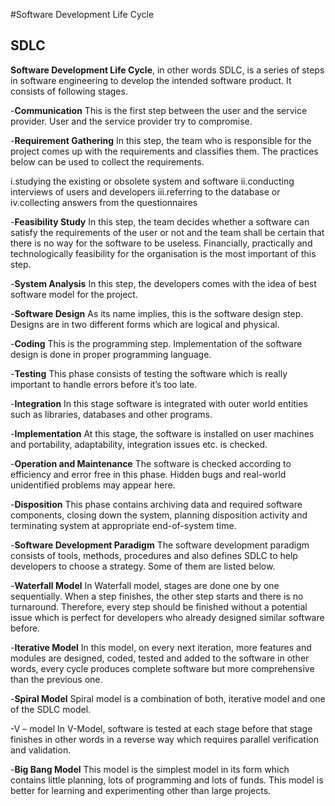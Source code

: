 #Software Development Life Cycle

## SDLC
<b>Software Development Life Cycle</b>, in other words SDLC, is a series of steps in software engineering to develop the intended software product. It consists of following stages.

 -<b>Communication</b>
This is the first step between the user and the service provider. User and the service provider try to compromise.

 -<b>Requirement Gathering</b>
In this step, the team who is responsible for the project comes up with the requirements and classifies them. The practices below can be used to collect the requirements.

  i.studying the existing or obsolete system and software
 ii.conducting interviews of users and developers
iii.referring to the database or
 iv.collecting answers from the questionnaires
 
 -<b>Feasibility Study</b>
In this step, the team decides whether a software can satisfy the requirements of the user or not and the team shall be certain that there is no way for the software to be useless. Financially, practically and technologically feasibility for the organisation is the most important of this step.

 -<b>System Analysis</b>
In this step, the developers comes with the idea of best software model for the project.

 -<b>Software Design</b>
As its name implies, this is the software design step. Designs are in two different forms which are logical and physical.

 -<b>Coding</b>
This is the programming step. Implementation of the software design is done in proper programming language.

 -<b>Testing</b>
This phase consists of testing the software which is really important to handle errors before it’s too late.

 -<b>Integration</b>
In this stage software is integrated with outer world entities such as libraries, databases and other programs.

 -<b>Implementation</b>
At this stage, the software is installed on user machines and portability, adaptability, integration issues etc. is checked.

 -<b>Operation and Maintenance</b>
The software is checked according to efficiency and error free in this phase. Hidden bugs and real-world unidentified problems may appear here.

 -<b>Disposition</b>
This phase contains archiving data and required software components, closing down the system, planning disposition activity and terminating system at appropriate end-of-system time.

 -<b>Software Development Paradigm</b>
The software development paradigm consists of tools, methods, procedures and also defines SDLC to help developers to choose a strategy. Some of them are listed below.

 -<b>Waterfall Model</b>
In Waterfall model, stages are done one by one sequentially. When a step finishes, the other step starts and there is no turnaround. Therefore, every step should be finished without a potential issue which is perfect for developers who already designed similar software before.

 -<b>Iterative Model</b>
In this model, on every next iteration, more features and modules are designed, coded, tested and added to the software in other words, every cycle produces complete software but more comprehensive than the previous one.

 -<b>Spiral Model</b>
Spiral model is a combination of both, iterative model and one of the SDLC model.

 -</b>V – model</b>
In V-Model, software is tested at each stage before that stage finishes in other words in a reverse way which requires parallel verification and validation.

 -<b>Big Bang Model</b>
This model is the simplest model in its form which contains little planning, lots of programming and lots of funds. This model is better for learning and experimenting other than large projects.
